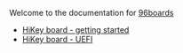 Welcome to the documentation for [96boards](https://www.96boards.org/)

* [HiKey board - getting started](https://github.com/96boards/documentation/wiki/HiKeyGettingStarted)
* [HiKey board - UEFI](https://github.com/96boards/documentation/wiki/UEFI)